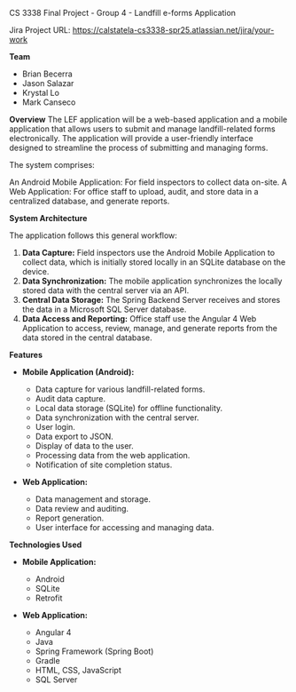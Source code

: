 CS 3338 Final Project - Group 4 - Landfill e-forms Application

Jira Project URL: https://calstatela-cs3338-spr25.atlassian.net/jira/your-work

**Team**
* Brian Becerra
* Jason Salazar
* Krystal Lo
* Mark Canseco

**Overview**
The LEF application will be a web-based application and a mobile application that allows users to submit and manage landfill-related forms electronically. The application will provide a user-friendly interface designed to streamline the process of submitting and managing forms.

The system comprises:

An Android Mobile Application: For field inspectors to collect data on-site.
A Web Application: For office staff to upload, audit, and store data in a centralized database, and generate reports.

**System Architecture**

The application follows this general workflow:

1.  **Data Capture:** Field inspectors use the Android Mobile Application to collect data, which is initially stored locally in an SQLite database on the device.
2.  **Data Synchronization:** The mobile application synchronizes the locally stored data with the central server via an API.
3.  **Central Data Storage:** The Spring Backend Server receives and stores the data in a Microsoft SQL Server database.
4.  **Data Access and Reporting:** Office staff use the Angular 4 Web Application to access, review, manage, and generate reports from the data stored in the central database.

**Features**

* **Mobile Application (Android):**
    * Data capture for various landfill-related forms.
    * Audit data capture.
    * Local data storage (SQLite) for offline functionality.
    * Data synchronization with the central server.
    * User login.
    * Data export to JSON.
    * Display of data to the user.
    * Processing data from the web application.
    * Notification of site completion status.

* **Web Application:**
    * Data management and storage.
    * Data review and auditing.
    * Report generation.
    * User interface for accessing and managing data.

**Technologies Used**

- **Mobile Application:**
    * Android
    * SQLite
    * Retrofit

- **Web Application:**
    * Angular 4
    * Java
    * Spring Framework (Spring Boot)
    * Gradle
    * HTML, CSS, JavaScript
    * SQL Server
